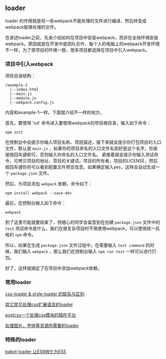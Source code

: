 ## loader

loader 的作用就是将一些webpack不能处理的文件进行编译，然后转变成webpack能够处理的文件。

在讲述loader之前，先来介绍如何在项目中安装webpack，而非在全局环境安装webpack。原因就是在开发中是团队合作，每个人的电脑上的webpack开发环境不一样，为了使项目的环境一致，很多项目都选择在项目中引入webpack。

### 项目中引入webpack

项目目录结构：

```
/eaxmple-2
  |--index.html
  |--main.js
  |--module.js
  |--webpack.config.js
```

内容和example-1一样。下面就介绍不一样的地方。

首先，要使用 'cd' 命令进入要使用webpack的项目根目录，输入如下命令：
	
	npm init

在控制台中会提示你输入项目名称、项目描述，接下来就会提示你打包项目的入口文件，默认是 `main.js` ，如果你的项目命名的入口文件名刚好是这个名字，你直接按回车键即可，否则输入你命名的入口文件名。
紧接着就会提示你输入测试命令，可拷贝项目的地址，项目的关键词，项目的所有者，项目的LICENSE，然后按回车键你将可以看到配置文件预览信息。如果确定输入yes，这样会自动生成一个 `package.json` 文件。

然后，为项目添加 `webpack` 依赖，命令如下：

	npm install webpack --save-dev


最后，在控制台输入如下命令：

	webpack

到了这里可能就要结束了，但细心的同学会留意到在创建 `package.json` 文件中的 `test` 测试命令是什么，我们在做复杂项目时不用使用webpack，可以使用统一风格的 `npm` 命令。

所以，如果在生成 `package.json` 文件过程中，在需要输入 `test command` 的时候，我们输入 `webpack` ，那么我们在控制台输入 `npm run test` 一样可以进行打包。

好了，这样就搞定了在项目中添加webpack依赖。

### 常用loader

[css-loader & style-loader 的联系与区别](https://github.com/lvzhenbang/webpack-learning/tree/master/doc/css-style-loader.md)

[其它常见处理css扩展语言的loader](https://github.com/lvzhenbang/webpack-learning/tree/master/doc/css-extend.md)

[postcss一个处理css模块的插件平台](https://github.com/lvzhenbang/webpack-learning/tree/master/doc/postcss.md)

[处理图片，字体等资源所需要的loader](https://github.com/lvzhenbang/webpack-learning/tree/master/doc/ohter-file-loader.md)

### 特殊的loader

[babel-loader 让ES6转化为ES5](https://github.com/lvzhenbang/webpack-learning/tree/master/doc/babel-loader.md)
